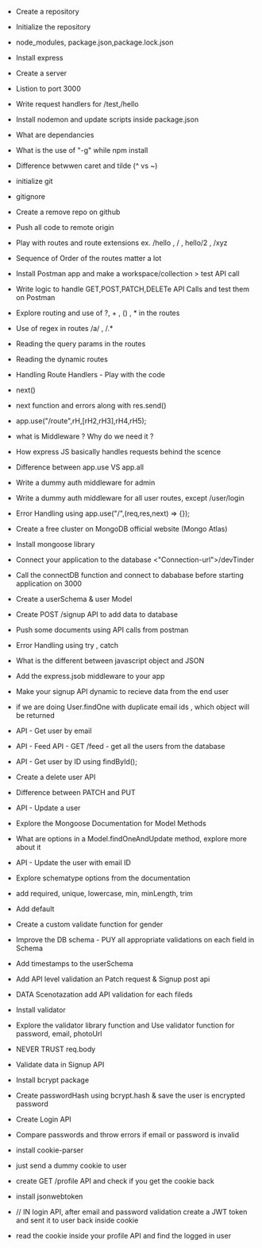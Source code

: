  - Create a repository
 - Initialize the repository
 - node_modules, package.json,package.lock.json
 - Install express
 - Create a server
 - Listion to port 3000
 - Write request handlers for /test,/hello
 - Install nodemon and update scripts inside package.json
 - What are dependancies
 - What is the use of "-g" while npm install
 - Difference betwwen caret and tilde (^ vs ~)
 
 - initialize git
 - gitignore 
 - Create a remove repo on github
 - Push all code to remote origin
 
 - Play with routes and route extensions ex. /hello , / , hello/2 , /xyz
 - Sequence of Order of the routes matter a lot 
 
- Install Postman app and make a workspace/collection > test API call

- Write logic to handle GET,POST,PATCH,DELETe API Calls and test them on Postman

- Explore routing and use of ?, + , () , * in the routes
- Use of regex in routes /a/ , /.*
- Reading the query params in the routes
- Reading the dynamic routes

-  Handling Route Handlers - Play with the code
- next()
- next function and errors along with res.send()
- app.use("/route",rH,[rH2,rH3],rH4,rH5);
- what is Middleware ? Why do we need it ?
- How express JS basically handles requests behind the scence
- Difference between app.use VS app.all
- Write a dummy auth middleware for admin
- Write a dummy auth middleware for all user routes, except /user/login
- Error Handling using app.use("/",(req,res,next) => {});

- Create a free cluster on MongoDB official website (Mongo Atlas)
- Install mongoose library 
- Connect your application to the database <"Connection-url">/devTinder
- Call the connectDB function and connect to dababase before starting application on 3000 

- Create a userSchema & user Model
- Create POST /signup API to add data to database
- Push some documents using API calls from postman
- Error Handling using try , catch

- What is the different between javascript object and JSON
- Add the express.jsob middleware to your app
- Make your signup API dynamic to recieve data from the end user
- if we are doing User.findOne with duplicate email ids , which object will be returned
- API - Get user by email
- API - Feed API - GET /feed - get all the users from the database
- API - Get user by ID using findById();
- Create a delete user API
- Difference between PATCH and PUT
- API - Update a user
- Explore the Mongoose Documentation for Model Methods
- What are options in a Model.findOneAndUpdate method, explore more about it
- API - Update the user with email ID

- Explore schematype options from the documentation
- add required, unique, lowercase, min, minLength, trim
- Add default
- Create a custom validate function for gender
- Improve the DB schema - PUY all appropriate validations on each field in Schema
- Add timestamps to the userSchema 
- Add API level validation an Patch request & Signup post api
- DATA Scenotazation add API validation for each fileds
- Install validator
- Explore the validator library function and Use validator function for password, email, photoUrl
- NEVER TRUST req.body

- Validate data in Signup API
- Install bcrypt package
- Create passwordHash using bcrypt.hash & save the user is encrypted password
- Create Login API
- Compare passwords and throw errors if email or password is invalid 

- install cookie-parser
- just send a dummy cookie to user
- create GET /profile API and check if you get the cookie back
- install jsonwebtoken
- // IN login API, after email and password validation create a JWT token and sent it to user back inside cookie
- read the cookie inside your profile API and find the logged in user